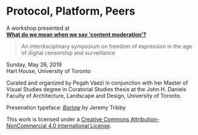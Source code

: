 # Protocol, Platform, Peers

A workshop presented at  
**[What do we mean when we say 'content moderation'?](https://contentmoderation.art/)**

> An interdisciplinary symposium on freedom of expression
in the age of digital censorship and surveillance

Sunday, May 26, 2019  
Hart House, University of Toronto

Curated and organized by Pegah Vaezi in conjunction with her Master of Visual Studies degree in Curatorial Studies thesis at the John H. Daniels Faculty of Architecture, Landscape and Design, University of Toronto.

Presenation typeface: _[Barlow](https://github.com/jpt/barlow)_ by Jeremy Tribby

This work is licensed under a [Creative Commons Attribution-NonCommercial 4.0 International License](https://creativecommons.org/licenses/by-nc/4.0/).